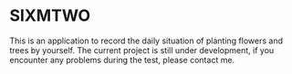 # SIXMTWO
This is an application to record the daily situation of planting flowers and trees by yourself. The current project is still under development, if you encounter any problems during the test, please contact me.
